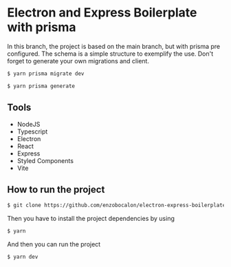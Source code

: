 # Electron and Express Boilerplate with prisma

In this branch, the project is based on the main branch, but with prisma pre configured.
The schema is a simple structure to exemplify the use.
Don't forget to generate your own migrations and client.

```bash
$ yarn prisma migrate dev
```

```bash
$ yarn prisma generate
```


## Tools
- NodeJS
- Typescript
- Electron
- React
- Express
- Styled Components
- Vite

## How to run the project
```bash
$ git clone https://github.com/enzobocalon/electron-express-boilerplate
```

Then you have to install the project dependencies by using

```bash
$ yarn
```
And then you can run the project

```bash
$ yarn dev
```